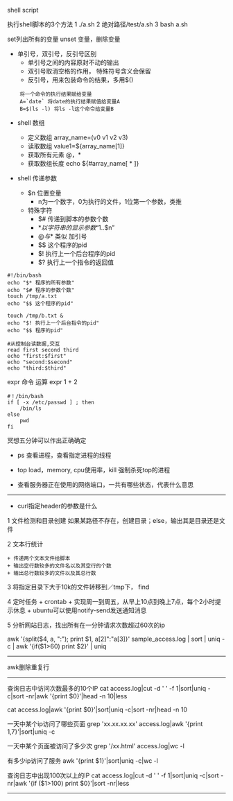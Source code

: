shell script

执行shell脚本的3个方法
1 ./a.sh 2 绝对路径/test/a.sh 3 bash a.sh

set列出所有的变量
unset 变量，删除变量


+ 单引号，双引号，反引号区别
	+ 单引号之间的内容原封不动的输出
	+ 双引号取消空格的作用， 特殊符号含义会保留
	+ 反引号，用来包装命令的结果，多用$()
```
	将一个命令的执行结果赋给变量
	A=`date` 将date的执行结果赋值给变量A
	B=$(ls -l) 将ls -l这个命令给变量B
```
+ shell 数组
	+ 定义数组	array_name=(v0 v1 v2 v3)
	+ 读取数组 value1=${array_name[1]}
	+ 获取所有元素	@，*
	+ 获取数组长度 echo ${#array_name[ * ]}

+ shell 传递参数
	+ $n 位置变量
		+ n为一个数字，0为执行的文件，1位第一个参数，类推
	+ 特殊字符
		+ $# 传递到脚本的参数个数
		+ $* 以字符串的显示参数 “$1..$n”
		+ $@ 与$* 类似 加引号
		+ $$ 这个程序的pid
		+ $! 执行上一个后台程序的pid
		+ $? 执行上一个指令的返回值

```
#!/bin/bash
echo "$* 程序的所有参数"
echo "$# 程序的参数个数"
touch /tmp/a.txt
echo "$$ 这个程序的pid"

touch /tmp/b.txt &
echo "$! 执行上一个后台指令的pid"
echo "$$ 程序的pid"
```

```
#从控制台读数据,交互
read first second third
echo "first:$first"
echo "second:$second"
echo "third:$third"
```
expr 命令 运算
 expr 1 + 2

```
#！/bin/bash
if [ -x /etc/passwd ] ; then
	/bin/ls
else
	pwd
fi
```
冥想五分钟可以作出正确确定

+ ps 查看进程，查看指定进程的线程
+ top load，memory, cpu使用率，kill 强制杀死top的进程

+ 查看服务器正在使用的网络端口，一共有哪些状态，代表什么意思

---
+ curl指定header的参数是什么

1 文件检测和目录创建
如果某路径不存在，创建目录；else，输出其是目录还是文件

2 文本行统计

	+ 传递两个文本文件给脚本
	+ 输出空行数较多的文件名以及其空行的个数
	+ 输出总行数较多的文件以及其总行数

3 将指定目录下大于10k的文件转移到／tmp下， find

4 定时任务
	+ crontab
	+ 实现周一到周五，从早上10点到晚上7点，每个2小时提示休息
	+ ubuntu可以使用notify-send发送通知消息


5 分析网站日志，找出所有在一分钟请求次数超过60次的ip

awk '{split($4, a, ":"); print $1, a[2]":"a[3]}' sample_access.log | sort | uniq -c | awk '{if($1>60) print $2}' | uniq

---
awk删除重复行

---
查询日志中访问次数最多的10个IP
cat access.log|cut -d ' ' -f 1|sort|uniq -c|sort -nr|awk '{print $0}'|head -n 10|less

cat access.log|awk '{print $0}'|sort|uniq -c|sort -nr|head -n 10

一天中某个ip访问了哪些页面
grep 'xx.xx.xx.xx' access.log|awk '{print $1,$7}'|sort|uniq -c

一天中某个页面被访问了多少次
grep '/xx.html' access.log|wc -l

有多少ip访问了服务
	awk '{print $1}'|sort|uniq -c|wc -l

查询日志中出现100次以上的IP
cat access.log|cut -d ' ' -f 1|sort|uniq -c|sort -nr|awk '{if ($1>100) print $0}'|sort -nr|less

---
